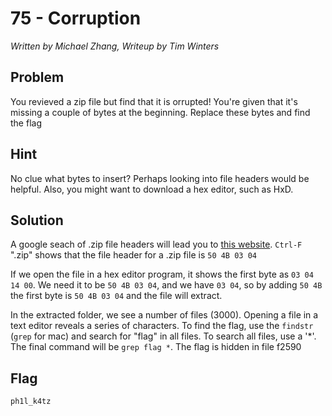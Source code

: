 # 75 - Corruption

*Written by Michael Zhang, Writeup by Tim Winters*

## Problem
You revieved a zip file but find that it is orrupted! You're given that it's missing a couple of bytes at the beginning. Replace these bytes and find the flag

## Hint

No clue what bytes to insert? Perhaps looking into file headers would be helpful. Also, you might want to download a hex editor, such as HxD.

## Solution
A google seach of .zip file headers will lead you to [this website](http://www.garykessler.net/library/file_sigs.html). `Ctrl-F` ".zip" shows that the file header for a .zip file is `50 4B 03 04`

If we open the file in a hex editor program, it shows the first byte as `03 04 14 00`. We need it to be `50 4B 03 04`, and we have `03 04`, so by adding `50 4B` the first byte is `50 4B 03 04` and the file will extract.

In the extracted folder, we see a number of files (3000). Opening a file in a text editor reveals a series of characters. To find the flag, use the `findstr` (`grep` for mac) and search for "flag" in all files. To search all files, use a '*'. The final command will be `grep flag *`. The flag is hidden in file f2590

## Flag

`ph1l_k4tz`
